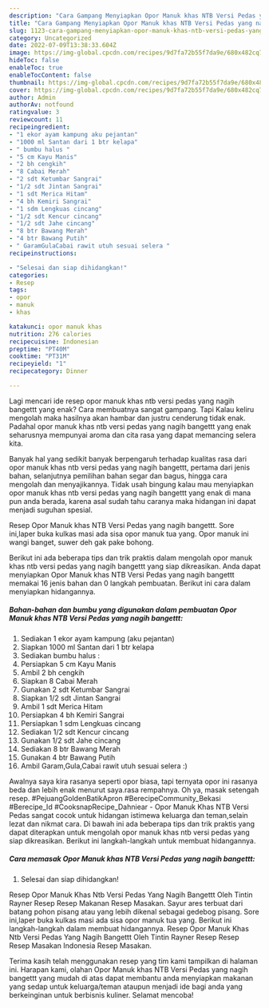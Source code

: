 ```yaml
---
description: "Cara Gampang Menyiapkan Opor Manuk khas NTB Versi Pedas yang nagih bangettt yang Menggugah Selera "
title: "Cara Gampang Menyiapkan Opor Manuk khas NTB Versi Pedas yang nagih bangettt yang Menggugah Selera "
slug: 1123-cara-gampang-menyiapkan-opor-manuk-khas-ntb-versi-pedas-yang-nagih-bangettt-yang-menggugah-selera
category: Uncategorized
date: 2022-07-09T13:38:33.604Z
image: https://img-global.cpcdn.com/recipes/9d7fa72b55f7da9e/680x482cq70/opor-manuk-khas-ntb-versi-pedas-yang-nagih-bangettt-foto-resep-utama.jpg
hideToc: false
enableToc: true
enableTocContent: false
thumbnail: https://img-global.cpcdn.com/recipes/9d7fa72b55f7da9e/680x482cq70/opor-manuk-khas-ntb-versi-pedas-yang-nagih-bangettt-foto-resep-utama.jpg
cover: https://img-global.cpcdn.com/recipes/9d7fa72b55f7da9e/680x482cq70/opor-manuk-khas-ntb-versi-pedas-yang-nagih-bangettt-foto-resep-utama.jpg
author: Admin
authorAv: notfound
ratingvalue: 3
reviewcount: 11
recipeingredient:
- "1 ekor ayam kampung aku pejantan"
- "1000 ml Santan dari 1 btr kelapa"
- " bumbu halus "
- "5 cm Kayu Manis"
- "2 bh cengkih"
- "8 Cabai Merah"
- "2 sdt Ketumbar Sangrai"
- "1/2 sdt Jintan Sangrai"
- "1 sdt Merica Hitam"
- "4 bh Kemiri Sangrai"
- "1 sdm Lengkuas cincang"
- "1/2 sdt Kencur cincang"
- "1/2 sdt Jahe cincang"
- "8 btr Bawang Merah"
- "4 btr Bawang Putih"
- " GaramGulaCabai rawit utuh sesuai selera "
recipeinstructions:

- "Selesai dan siap dihidangkan!"
categories:
- Resep
tags:
- opor
- manuk
- khas

katakunci: opor manuk khas 
nutrition: 276 calories
recipecuisine: Indonesian
preptime: "PT40M"
cooktime: "PT31M"
recipeyield: "1"
recipecategory: Dinner

---
```



Lagi mencari ide resep opor manuk khas ntb versi pedas yang nagih bangettt yang enak? Cara membuatnya sangat gampang. Tapi Kalau keliru mengolah maka hasilnya akan hambar dan justru cenderung tidak enak. Padahal opor manuk khas ntb versi pedas yang nagih bangettt yang enak seharusnya mempunyai aroma dan cita rasa yang dapat memancing selera kita.


Banyak hal yang sedikit banyak berpengaruh terhadap kualitas rasa dari opor manuk khas ntb versi pedas yang nagih bangettt, pertama dari jenis bahan, selanjutnya pemilihan bahan segar dan bagus, hingga cara mengolah dan menyajikannya. Tidak usah bingung kalau mau menyiapkan opor manuk khas ntb versi pedas yang nagih bangettt yang enak di mana pun anda berada, karena asal sudah tahu caranya maka hidangan ini dapat menjadi suguhan spesial.

Resep Opor Manuk khas NTB Versi Pedas yang nagih bangettt. Sore ini,laper buka kulkas masi ada sisa opor manuk tua yang. Opor manuk ini wangi banget, suwer deh gak pake bohong.


Berikut ini ada beberapa tips dan trik praktis dalam mengolah opor manuk khas ntb versi pedas yang nagih bangettt yang siap dikreasikan. Anda dapat menyiapkan Opor Manuk khas NTB Versi Pedas yang nagih bangettt memakai 16 jenis bahan dan 0 langkah pembuatan. Berikut ini cara dalam menyiapkan hidangannya.

<!--inarticleads1-->

##### Bahan-bahan dan bumbu yang digunakan dalam pembuatan Opor Manuk khas NTB Versi Pedas yang nagih bangettt:

1. Sediakan 1 ekor ayam kampung (aku pejantan)
1. Siapkan 1000 ml Santan dari 1 btr kelapa
1. Sediakan  bumbu halus :
1. Persiapkan 5 cm Kayu Manis
1. Ambil 2 bh cengkih
1. Siapkan 8 Cabai Merah
1. Gunakan 2 sdt Ketumbar Sangrai
1. Siapkan 1/2 sdt Jintan Sangrai
1. Ambil 1 sdt Merica Hitam
1. Persiapkan 4 bh Kemiri Sangrai
1. Persiapkan 1 sdm Lengkuas cincang
1. Sediakan 1/2 sdt Kencur cincang
1. Gunakan 1/2 sdt Jahe cincang
1. Sediakan 8 btr Bawang Merah
1. Gunakan 4 btr Bawang Putih
1. Ambil  Garam,Gula,Cabai rawit utuh sesuai selera :)


Awalnya saya kira rasanya seperti opor biasa, tapi ternyata opor ini rasanya beda dan lebih enak menurut saya.rasa rempahnya. Oh ya, masak setengah resep. #PejuangGoldenBatikApron #BerecipeCommunity_Bekasi #Berecipe_Id #CooksnapRecipe_Dahniear - Opor Manuk Khas NTB Versi Pedas sangat cocok untuk hidangan istimewa keluarga dan teman,selain lezat dan nikmat cara. Di bawah ini ada beberapa tips dan trik praktis yang dapat diterapkan untuk mengolah opor manuk khas ntb versi pedas yang siap dikreasikan. Berikut ini langkah-langkah untuk membuat hidangannya. 

<!--inarticleads2-->

##### Cara memasak Opor Manuk khas NTB Versi Pedas yang nagih bangettt:


1. Selesai dan siap dihidangkan!

Resep Opor Manuk Khas Ntb Versi Pedas Yang Nagih Bangettt Oleh Tintin Rayner Resep Resep Makanan Resep Masakan. Sayur ares terbuat dari batang pohon pisang atau yang lebih dikenal sebagai gedebog pisang. Sore ini,laper buka kulkas masi ada sisa opor manuk tua yang. Berikut ini langkah-langkah dalam membuat hidangannya. Resep Opor Manuk Khas Ntb Versi Pedas Yang Nagih Bangettt Oleh Tintin Rayner Resep Resep Resep Masakan Indonesia Resep Masakan. 

Terima kasih telah menggunakan resep yang tim kami tampilkan di halaman ini. Harapan kami, olahan Opor Manuk khas NTB Versi Pedas yang nagih bangettt yang mudah di atas dapat membantu anda menyiapkan makanan yang sedap untuk keluarga/teman ataupun menjadi ide bagi anda yang berkeinginan untuk berbisnis kuliner. Selamat mencoba!
